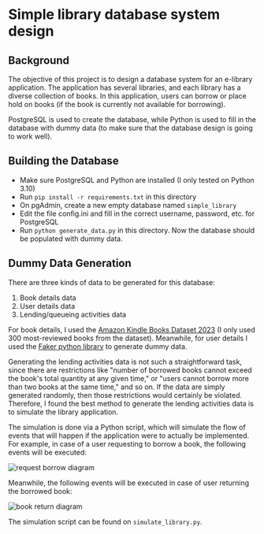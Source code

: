 # Simple library database system design

## Background

The objective of this project is to design a database system for an e-library
application. The application has several libraries, and each library has a
diverse collection of books. In this application, users can borrow or place
hold on books (if the book is currently not available for borrowing).

PostgreSQL is used to create the database, while Python is used to
fill in the database with dummy data (to make sure that the database design is
going to work well).

## Building the Database

- Make sure PostgreSQL and Python are installed (I only tested on Python 3.10)
- Run `pip install -r requirements.txt` in this directory
- On pgAdmin, create a new empty database named `simple_library`
- Edit the file config.ini and fill in the correct username, password, etc. for
  PostgreSQL
- Run `python generate_data.py` in this directory. Now the database should be
  populated with dummy data.

## Dummy Data Generation

There are three kinds of data to be generated for this database:

1. Book details data
2. User details data
3. Lending/queueing activities data

For book details, I used the [Amazon Kindle Books Dataset
2023](https://www.kaggle.com/datasets/asaniczka/amazon-kindle-books-dataset-2023-130k-books)
(I only used 300 most-reviewed books from the dataset). Meanwhile, for user
details I used the [Faker python library](https://faker.readthedocs.io/) to
generate dummy data.

Generating the lending activities data is not such a straightforward task,
since there are restrictions like "number of borrowed books cannot exceed the
book's total quantity at any given time," or "users cannot borrow more than two
books at the same time," and so on. If the data are simply generated randomly,
then those restrictions would certainly be violated. Therefore, I found the
best method to generate the lending activities data is to simulate the library
application.

The simulation is done via a Python script, which will simulate the flow of
events that will happen if the application were to actually be implemented. For
example, in case of a user requesting to borrow a book, the following events
will be executed:

![request borrow diagram]("/images/Pasted%20image%2020231229203401.png")

Meanwhile, the following events will be executed in case of user returning the
borrowed book:

![book return diagram]("/images/Pasted%20image%2020231229203425.png")

The simulation script can be found on `simulate_library.py`.
